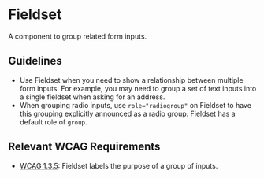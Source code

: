 # Fieldset

A component to group related form inputs.

## Guidelines

- Use Fieldset when you need to show a relationship between multiple form inputs. For example, you may need to group a set of text inputs into a single fieldset when asking for an address.
- When grouping radio inputs, use `role="radiogroup"` on Fieldset to have this grouping explicitly announced as a radio group. Fieldset has a default role of `group`.

## Relevant WCAG Requirements

- [WCAG 1.3.5](https://www.w3.org/WAI/WCAG22/Understanding/identify-input-purpose.html): Fieldset labels the purpose of a group of inputs.
